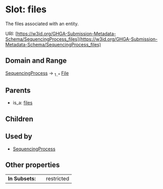 
# Slot: files


The files associated with an entity.

URI: [https://w3id.org/GHGA-Submission-Metadata-Schema/SequencingProcess_files](https://w3id.org/GHGA-Submission-Metadata-Schema/SequencingProcess_files)


## Domain and Range

[SequencingProcess](SequencingProcess.md) &#8594;  <sub>1..\*</sub> [File](File.md)

## Parents

 *  is_a: [files](files.md)

## Children


## Used by

 * [SequencingProcess](SequencingProcess.md)

## Other properties

|  |  |  |
| --- | --- | --- |
| **In Subsets:** | | restricted |

